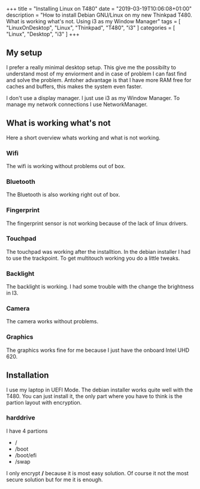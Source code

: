 +++
title = "Installing Linux on T480"
date = "2019-03-19T10:06:08+01:00"
description = "How to install Debian GNU/Linux on my new Thinkpad T480. What is working what's not. Using i3 as my Window Manager"
tags = [ "LinuxOnDesktop", "Linux", "Thinkpad", "T480", "i3" ]
categories = [  "Linux", "Desktop", "i3" ]
+++

## My setup 
I prefer a really minimal desktop setup. This give me the possibilty to understand most of my enviorment and in case of problem I can fast find and solve the problem. Antoher advantage is that I have more RAM free for caches and buffers, this makes the system even faster.  

I don't use a display manager. I just use i3 as my Window Manager. To manage my network connections I use NetworkManager. 

## What is working what's not
Here a short overview whats working and what is not working. 

### Wifi
The wifi is working without problems out of box. 
### Bluetooth
The Bluetooth is also working right out of box. 
### Fingerprint
The fingerprint sensor is not working because of the lack of linux drivers. 
### Touchpad
The touchpad was working after the installtion. In the debian installer I had to use the trackpoint. To get multitouch working you do a little tweaks. 
### Backlight
The backlight is working. I had some trouble with the change the brightness in I3. 
### Camera
The camera works without problems. 
### Graphics
The graphics works fine for me because I just have the onboard Intel UHD 620. 

## Installation
I use my laptop in UEFI Mode. The debian installer works quite well with the T480. You can just install it, the only part where you have to think is the partion layout with encryption. 

### harddrive
I have 4 partions 
* /
* /boot
* /boot/efi
* /swap

I only encrypt **/** because it is most easy solution. Of course it not the most secure solution but for me it is enough. 
 

